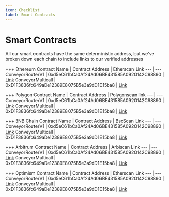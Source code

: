```yaml
---
icon: Checklist
label: Smart Contracts
---
```


# Smart Contracts

All our smart contracts have the same deterministic address, but we've broken down each chain to include links to our verified addresses

+++ Ethereum
Contract Name | Contract Address | Etherscan Link
--- | ---
ConveyorRouterV1 | 0xd5eC61bCa0Af24Ad06BE431585A0920142C98890 | [Link](https://etherscan.io/address/0xd5eC61bCa0Af24Ad06BE431585A0920142C98890#code)
ConveyorMulticall | 0xD1F3836fc649aDe12389E8075B5e3a9dD1E15ba8 | [Link](https://etherscan.io/address/0xD1F3836fc649aDe12389E8075B5e3a9dD1E15ba8#code)

+++ Polygon
Contract Name | Contract Address | Polygonscan link
--- | ---
ConveyorRouterV1 | 0xd5eC61bCa0Af24Ad06BE431585A0920142C98890 | [Link](https://polygonscan.com/address/0xd5eC61bCa0Af24Ad06BE431585A0920142C98890#code)
ConveyorMulticall | 0xD1F3836fc649aDe12389E8075B5e3a9dD1E15ba8 | [Link](https://polygonscan.com/address/0xD1F3836fc649aDe12389E8075B5e3a9dD1E15ba8#code)

+++ BNB Chain
Contract Name | Contract Address | BscScan Link
--- | ---
ConveyorRouterV1 | 0xd5eC61bCa0Af24Ad06BE431585A0920142C98890 | [Link](https://bscscan.com/address/0xd5eC61bCa0Af24Ad06BE431585A0920142C98890#code)
ConveyorMulticall | 0xD1F3836fc649aDe12389E8075B5e3a9dD1E15ba8 | [Link](https://bscscan.com/address/0xD1F3836fc649aDe12389E8075B5e3a9dD1E15ba8#code)

+++ Arbitrum
Contract Name | Contract Address | Arbiscan Link
--- | ---
ConveyorRouterV1 | 0xd5eC61bCa0Af24Ad06BE431585A0920142C98890 | [Link](https://arbiscan.io/address/0xd5eC61bCa0Af24Ad06BE431585A0920142C98890#code)
ConveyorMulticall | 0xD1F3836fc649aDe12389E8075B5e3a9dD1E15ba8 | [Link](https://bscscan.com/address/0xD1F3836fc649aDe12389E8075B5e3a9dD1E15ba8#code)

+++ Optimism
Contract Name | Contract Address | Etherscan Link
--- | ---
ConveyorRouterV1 | 0xd5eC61bCa0Af24Ad06BE431585A0920142C98890 | [Link](https://optimistic.etherscan.io/address/0xd5eC61bCa0Af24Ad06BE431585A0920142C98890#code)
ConveyorMulticall | 0xD1F3836fc649aDe12389E8075B5e3a9dD1E15ba8 | [Link](https://bscscan.com/address/0xD1F3836fc649aDe12389E8075B5e3a9dD1E15ba8#code)
